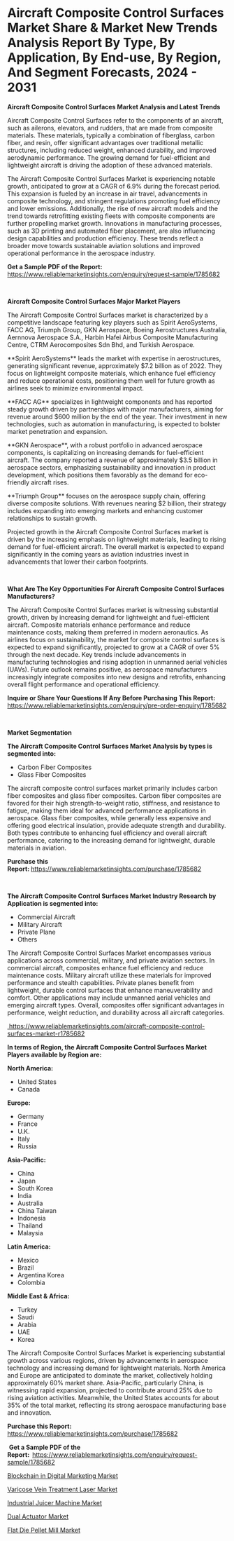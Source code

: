 <p><h1>Aircraft Composite Control Surfaces Market Share & Market New Trends Analysis Report By Type, By Application, By End-use, By Region, And Segment Forecasts, 2024 - 2031</h1></p><p><strong>Aircraft Composite Control Surfaces Market Analysis and Latest Trends</strong></p>
<p><p>Aircraft Composite Control Surfaces refer to the components of an aircraft, such as ailerons, elevators, and rudders, that are made from composite materials. These materials, typically a combination of fiberglass, carbon fiber, and resin, offer significant advantages over traditional metallic structures, including reduced weight, enhanced durability, and improved aerodynamic performance. The growing demand for fuel-efficient and lightweight aircraft is driving the adoption of these advanced materials.</p><p>The Aircraft Composite Control Surfaces Market is experiencing notable growth, anticipated to grow at a CAGR of 6.9% during the forecast period. This expansion is fueled by an increase in air travel, advancements in composite technology, and stringent regulations promoting fuel efficiency and lower emissions. Additionally, the rise of new aircraft models and the trend towards retrofitting existing fleets with composite components are further propelling market growth. Innovations in manufacturing processes, such as 3D printing and automated fiber placement, are also influencing design capabilities and production efficiency. These trends reflect a broader move towards sustainable aviation solutions and improved operational performance in the aerospace industry.</p></p>
<p><strong>Get a Sample PDF of the Report:&nbsp;</strong> <a href="https://www.reliablemarketinsights.com/enquiry/request-sample/1785682?utm_campaign=1355&utm_medium=2&utm_source=Github&utm_content=ia&utm_term=09102024&utm_id=aircraft-composite-control-surfaces">https://www.reliablemarketinsights.com/enquiry/request-sample/1785682</a></p>
<p>&nbsp;</p>
<p><strong>Aircraft Composite Control Surfaces Major Market Players</strong></p>
<p><p>The Aircraft Composite Control Surfaces market is characterized by a competitive landscape featuring key players such as Spirit AeroSystems, FACC AG, Triumph Group, GKN Aerospace, Boeing Aerostructures Australia, Aernnova Aerospace S.A., Harbin Hafei Airbus Composite Manufacturing Centre, CTRM Aerocomposites Sdn Bhd, and Turkish Aerospace.</p><p>**Spirit AeroSystems** leads the market with expertise in aerostructures, generating significant revenue, approximately $7.2 billion as of 2022. They focus on lightweight composite materials, which enhance fuel efficiency and reduce operational costs, positioning them well for future growth as airlines seek to minimize environmental impact.</p><p>**FACC AG** specializes in lightweight components and has reported steady growth driven by partnerships with major manufacturers, aiming for revenue around $600 million by the end of the year. Their investment in new technologies, such as automation in manufacturing, is expected to bolster market penetration and expansion.</p><p>**GKN Aerospace**, with a robust portfolio in advanced aerospace components, is capitalizing on increasing demands for fuel-efficient aircraft. The company reported а revenue of approximately $3.5 billion in aerospace sectors, emphasizing sustainability and innovation in product development, which positions them favorably as the demand for eco-friendly aircraft rises.</p><p>**Triumph Group** focuses on the aerospace supply chain, offering diverse composite solutions. With revenues nearing $2 billion, their strategy includes expanding into emerging markets and enhancing customer relationships to sustain growth.</p><p>Projected growth in the Aircraft Composite Control Surfaces market is driven by the increasing emphasis on lightweight materials, leading to rising demand for fuel-efficient aircraft. The overall market is expected to expand significantly in the coming years as aviation industries invest in advancements that lower their carbon footprints.</p></p>
<p>&nbsp;</p>
<p><strong>What Are The Key Opportunities For Aircraft Composite Control Surfaces Manufacturers?</strong></p>
<p><p>The Aircraft Composite Control Surfaces market is witnessing substantial growth, driven by increasing demand for lightweight and fuel-efficient aircraft. Composite materials enhance performance and reduce maintenance costs, making them preferred in modern aeronautics. As airlines focus on sustainability, the market for composite control surfaces is expected to expand significantly, projected to grow at a CAGR of over 5% through the next decade. Key trends include advancements in manufacturing technologies and rising adoption in unmanned aerial vehicles (UAVs). Future outlook remains positive, as aerospace manufacturers increasingly integrate composites into new designs and retrofits, enhancing overall flight performance and operational efficiency.</p></p>
<p><strong>Inquire or Share Your Questions If Any Before Purchasing This Report:</strong> <a href="https://www.reliablemarketinsights.com/enquiry/pre-order-enquiry/1785682?utm_campaign=1355&utm_medium=2&utm_source=Github&utm_content=ia&utm_term=09102024&utm_id=aircraft-composite-control-surfaces">https://www.reliablemarketinsights.com/enquiry/pre-order-enquiry/1785682</a></p>
<p>&nbsp;</p>
<p><strong>Market Segmentation</strong></p>
<p><strong>The Aircraft Composite Control Surfaces Market Analysis by types is segmented into:</strong></p>
<p><ul><li>Carbon Fiber Composites</li><li>Glass Fiber Composites</li></ul></p>
<p><p>The aircraft composite control surfaces market primarily includes carbon fiber composites and glass fiber composites. Carbon fiber composites are favored for their high strength-to-weight ratio, stiffness, and resistance to fatigue, making them ideal for advanced performance applications in aerospace. Glass fiber composites, while generally less expensive and offering good electrical insulation, provide adequate strength and durability. Both types contribute to enhancing fuel efficiency and overall aircraft performance, catering to the increasing demand for lightweight, durable materials in aviation.</p></p>
<p><strong>Purchase this Report:&nbsp;</strong><a href="https://www.reliablemarketinsights.com/purchase/1785682?utm_campaign=1355&utm_medium=2&utm_source=Github&utm_content=ia&utm_term=09102024&utm_id=aircraft-composite-control-surfaces">https://www.reliablemarketinsights.com/purchase/1785682</a></p>
<p>&nbsp;</p>
<p><strong>The Aircraft Composite Control Surfaces Market Industry Research by Application is segmented into:</strong></p>
<p><ul><li>Commercial Aircraft</li><li>Military Aircraft</li><li>Private Plane</li><li>Others</li></ul></p>
<p><p>The Aircraft Composite Control Surfaces Market encompasses various applications across commercial, military, and private aviation sectors. In commercial aircraft, composites enhance fuel efficiency and reduce maintenance costs. Military aircraft utilize these materials for improved performance and stealth capabilities. Private planes benefit from lightweight, durable control surfaces that enhance maneuverability and comfort. Other applications may include unmanned aerial vehicles and emerging aircraft types. Overall, composites offer significant advantages in performance, weight reduction, and durability across all aircraft categories.</p></p>
<p><a href="https://www.reliablemarketinsights.com/aircraft-composite-control-surfaces-market-r1785682?utm_campaign=1355&utm_medium=2&utm_source=Github&utm_content=ia&utm_term=09102024&utm_id=aircraft-composite-control-surfaces">&nbsp;https://www.reliablemarketinsights.com/aircraft-composite-control-surfaces-market-r1785682</a></p>
<p><strong>In terms of Region, the Aircraft Composite Control Surfaces Market Players available by Region are:</strong></p>
<p>
    <p> <strong> North America: </strong>
        <ul>
            <li>United States</li>
            <li>Canada</li>
        </ul>
        </p> 
    <p> <strong> Europe: </strong>
        <ul>
            <li>Germany</li>
            <li>France</li>
            <li>U.K.</li>
            <li>Italy</li>
            <li>Russia</li>
        </ul>
        </p> 
    <p> <strong> Asia-Pacific: </strong>
        <ul>
            <li>China</li>
            <li>Japan</li>
            <li>South Korea</li>
            <li>India</li>
            <li>Australia</li>
            <li>China Taiwan</li>
            <li>Indonesia</li>
            <li>Thailand</li>
            <li>Malaysia</li>
        </ul>
        </p> 
    <p> <strong> Latin America: </strong>
        <ul>
            <li>Mexico</li>
            <li>Brazil</li>
            <li>Argentina Korea</li>
            <li>Colombia</li>
        </ul>
        </p> 
    <p> <strong> Middle East & Africa: </strong>
        <ul>
            <li>Turkey</li>
            <li>Saudi</li>
            <li>Arabia</li>
            <li>UAE</li>
            <li>Korea</li>
        </ul>
    </p>
    </p>
<p><p>The Aircraft Composite Control Surfaces Market is experiencing substantial growth across various regions, driven by advancements in aerospace technology and increasing demand for lightweight materials. North America and Europe are anticipated to dominate the market, collectively holding approximately 60% market share. Asia-Pacific, particularly China, is witnessing rapid expansion, projected to contribute around 25% due to rising aviation activities. Meanwhile, the United States accounts for about 35% of the total market, reflecting its strong aerospace manufacturing base and innovation.</p></p>
<p><strong>Purchase this Report: </strong><a href="https://www.reliablemarketinsights.com/purchase/1785682?utm_campaign=1355&utm_medium=2&utm_source=Github&utm_content=ia&utm_term=09102024&utm_id=aircraft-composite-control-surfaces">https://www.reliablemarketinsights.com/purchase/1785682</a></p>
<p>&nbsp;<strong>Get a Sample PDF of the Report:&nbsp;&nbsp;</strong><a href="https://www.reliablemarketinsights.com/enquiry/request-sample/1785682?utm_campaign=1355&utm_medium=2&utm_source=Github&utm_content=ia&utm_term=09102024&utm_id=aircraft-composite-control-surfaces">https://www.reliablemarketinsights.com/enquiry/request-sample/1785682</a></p>
<p><strong></strong></p>
<p><p><a href="https://www.linkedin.com/pulse/investing-blockchain-digital-marketing-market-trends-leading-yc7ef?utm_campaign=1355&utm_medium=2&utm_source=Github&utm_content=ia&utm_term=09102024&utm_id=aircraft-composite-control-surfaces">Blockchain in Digital Marketing Market</a></p><p><a href="https://www.linkedin.com/pulse/global-varicose-vein-treatment-laser-industry-analysis-report-j88df?utm_campaign=1355&utm_medium=2&utm_source=Github&utm_content=ia&utm_term=09102024&utm_id=aircraft-composite-control-surfaces">Varicose Vein Treatment Laser Market</a></p><p><a href="https://www.linkedin.com/pulse/industrial-juicer-machine-market-global-insights-sales-trends-e1amf?utm_campaign=1355&utm_medium=2&utm_source=Github&utm_content=ia&utm_term=09102024&utm_id=aircraft-composite-control-surfaces">Industrial Juicer Machine Market</a></p><p><a href="https://www.linkedin.com/pulse/in-depth-dual-actuator-market-review-size-share-44cagr-growth-hcoqf?utm_campaign=1355&utm_medium=2&utm_source=Github&utm_content=ia&utm_term=09102024&utm_id=aircraft-composite-control-surfaces">Dual Actuator Market</a></p><p><a href="https://www.linkedin.com/pulse/flat-die-pellet-mill-market-navigating-challenges-unlocking-hto4f?utm_campaign=1355&utm_medium=2&utm_source=Github&utm_content=ia&utm_term=09102024&utm_id=aircraft-composite-control-surfaces">Flat Die Pellet Mill Market</a></p></p>